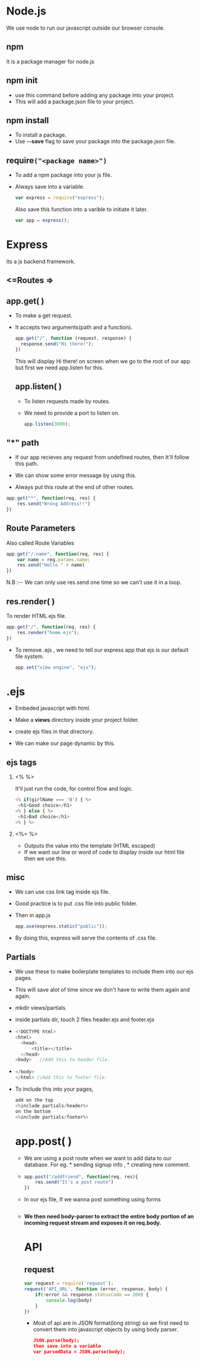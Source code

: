 # Node.js

We use node to run our javascript outside our browser console. 

## npm

It is a package manager for node.js

## npm init

* use this command before adding any package into your project.
* This will add a package.json file to your project.

## npm install <package name>

* To install a package.
* Use **--save** flag to save your package into the package.json file. 

## require`("<package name>")`

* To add a npm package into your js file.

* Always save into a variable.

  ```js
  var express = require("express");
  ```

  Also save this function into a varible to initiate it later.

  ```js
  var app = express();
  ```

# Express

Its a js backend framework.

## <=Routes =>

## app.get( )

* To make a get request.

* It accepts two arguments(path and a function).

  ```js
  app.get("/", function (request, response) {
  	response.send("Hi there!");
  })
  ```

  This will display Hi there!  on screen when we go to the root of our app but first we need app.listen for this.

  ## app.listen( )

  * To listen requests made by routes.

  * We need to provide a port to listen on.

    ```js
    app.listen(3000);
    ```


## "*" path

* If our app recieves any request from undefined routes, then It'll follow this path.

* We can show some error message by using this.
* Always put this route at the end of other routes.

```js
app.get("*", function(req, res) {
    res.send("Wrong Address!!")
})
```

## Route Parameters

Also called Route Variables

```js
app.get("/:name", function(req, res) {
    var name = req.params.name;
    res.send("Hello " + name)
})
```

N.B :-- We can only use res.send one time so we can't use it in a loop.

## res.render( )

To render HTML  ejs file.

```js
app.get("/", function(req, res) {
	res.render("home.ejs"); 
})
```

* To remove .ejs , we need to tell our express app that ejs is our default file system.

  ```js
  app.set("view engine", "ejs");
  ```

# .ejs        

* Embeded javascript with html. 

* Make a **views** directory inside your project folder.

* create ejs files in that directory.

* We can make our page dynamic by this.


## ejs tags

1. <%       %>

   It'll just run the code, for control flow and logic.

   ```js
   <% if(girlName === 'B') { %>
   	<h1>Good choice</h1>
   <% } else { %>
   	<h1>Bad choice</h1>
   <% } %>
   ```

2. <%=      %>

   * Outputs the value into the template (HTML escaped)
   * If we want our line or word of code to display inside our html file then we use this.

## misc

* We can use css link tag inside ejs file.

* Good practice is to put .css file into public folder.

* Then in app.js

  ```js
  app.use(express.static("public"));
  ```

* By doing this, express will serve the contents of .css file.

## Partials

* We use these to make boilerplate templates to include them into our ejs pages.

* This will save alot of time since we don't have to write them again and again.

* mkdir views/partials

* inside partials dir, touch 2 files header.ejs and footer.ejs

* ```js
  <!DOCTYPE html>
  <html>
  	<head>
  		<title></title>
  	</head>
  <body>   //Add this to header file.
  ```

* ```js
  </body>
  </html> //Add this to footer file.
  ```

* To include this into your pages, 

  ```js
  add on the top
  <%include partials/header%>
  on the bottom
  <%include partials/footer%>
  ```

  # app.post( )

  * We are using a post route when we want to add data to our database. For eg. * sending signup info , * creating new comment.

  * ```js
    app.post("/addfriend", function(req, res){
    	res.send("It's a post route")
    })
    ```

  * In our ejs file, If we wanna post something using forms 

    ```js
    
    ```

  * **We then need body-parser to extract the entire body portion of an incoming request stream and exposes it on req.body.**

    

    

    

    

    # API

    ## request

    ```js
    var request = require('request');
    request('API_URL', function (error, response, body) {
    	if(!error && response.statusCode == 200) {
    		console.log(body)
    	}
    })
    ```

    

    * Most of api are in JSON format(long string) so we first need to convert them into javascript objects by using body parser.

      ```json
      JSON.parse(body);
      then save into a variable
      var parsedData = JSON.parse(body);
      ```

      
<!--stackedit_data:
eyJoaXN0b3J5IjpbLTc0MjYyMzg5OF19
-->